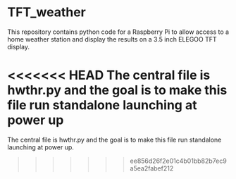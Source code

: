 # TFT_weather
This repository contains python code for a Raspberry Pi to allow access to a home weather station
and display the results on a 3.5 inch ELEGOO TFT display.

<<<<<<< HEAD
The central file is hwthr.py and the goal is to make this file run standalone launching at power up 
=======
The central file is hwthr.py and the goal is to make this file run standalone launching at power up. 
>>>>>>> ee856d26f2e01c4b01bb82b7ec9a5ea2fabef212
